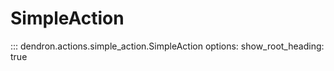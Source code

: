 # SimpleAction

::: dendron.actions.simple_action.SimpleAction
    options:
        show_root_heading: true
